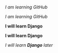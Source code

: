 *I am learning GitHub*

_I am learning GitHub_

**I will learn Django**

__I will learn Django__

_I will learn **Django** later_
